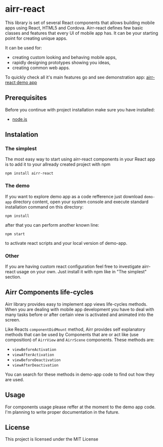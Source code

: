 # airr-react

This library is set of several React components that allows building mobile apps using React, HTML5 and Cordova.
Airr-react defines few basic classes and features that every UI of mobile app has. It can be your starting point for creating unique apps.

It can be used for:
* creating custom looking and behaving mobile apps,
* rapidly designing prototypes showing you ideas,
* creating common web apps.

To quickly check all it's main features go and see demonstration app:
[airr-react demo app](http://react.airr.pl)

## Prerequisites
Before you continue with project installation make sure you have installed:
* [node.js](https://nodejs.org/en/) 


## Instalation
### The simplest
The most easy way to start using airr-react components in your React app is to add it to your allready created project with npm
```
npm install airr-react
```

### The demo
If you want to explore demo app as a code refference just download `demo-app` directory content, open your system console and execute standard installation command on this directory:
```
npm install
```
after that you can perform another known line:
```
npm start
```
to activate react scripts and your local version of demo-app.


### Other
If you are having custom react configuration feel free to investigate airr-react usage on your own. Just install it with npm like in "The simplest" section.

## Airr Components life-cycles
Airr library provides easy to implement app views life-cycles methods. 
When you are dealing with mobile app development you have to deal with many tasks before or after certain view is activated and animated into the screen.

Like Reacts `componentDidMount` method, Airr provides self explanatory methods that can be used by Components that are or act like (use composition) of `AirrView` and `AirrScene` components. These methods are:
* `viewBeforeActivation`
* `viewAfterActivation`
* `viewBeforeDeactivation`
* `viewAfterDeactivation`

You can search for these methods in demo-app code to find out how they are used.

## Usage
For components usage please reffer at the moment to the demo app code. I'm planning to write proper documentation in the future.

## License

This project is licensed under the MIT License
